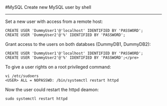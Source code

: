 #MySQL Create new MySQL user by shell
<!-- date: 2015-09-08 00:00:00 -->
<!-- category: MySQL -->
<!-- tags: centos, mariadb, mysql, user, shell -->
***
Set a new user with access from a remote host:

    CREATE USER 'DummyUser1'@'localhost' IDENTIFIED BY 'PASSWORD';
    CREATE USER 'DummyUser2'@'%' IDENTIFIED BY 'PASSWORD';
Grant access to the users on both databses (DummyDB1, DummyDB2):
    
    CREATE USER 'DummyUser1'@'localhost' IDENTIFIED BY 'PASSWORD';
    CREATE USER 'DummyUser2'@'%' IDENTIFIED BY 'PASSWORD';</pre>

To give a user rights on a root privileged command:
    
    vi /etc/sudoers
    <USER> ALL = NOPASSWD: /bin/systemctl restart httpd
Now the user could restart the httpd deamon:
    
    sudo systemctl restart httpd